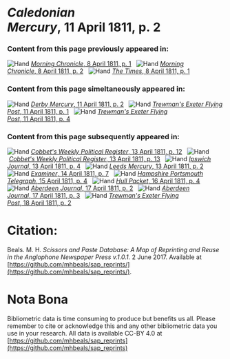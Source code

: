 # *Caledonian Mercury*, 11 April 1811, p. 2  
  
### Content from this page previously appeared in:  
![Hand](http://scissorsandpaste.net/wp-content/uploads/2017/06/smallhandpointer.png) [*Morning Chronicle*, 8 April 1811, p. 1](https://mhbeals.github.io/sap_html/Morning-Chronicle/Morning-Chronicle-8-April-1811-p-1)  
![Hand](http://scissorsandpaste.net/wp-content/uploads/2017/06/smallhandpointer.png) [*Morning Chronicle*, 8 April 1811, p. 2](https://mhbeals.github.io/sap_html/Morning-Chronicle/Morning-Chronicle-8-April-1811-p-2)  
![Hand](http://scissorsandpaste.net/wp-content/uploads/2017/06/smallhandpointer.png) [*The Times*, 8 April 1811, p. 1](https://mhbeals.github.io/sap_html/The-Times/The-Times-8-April-1811-p-1)  
  
### Content from this page simeltaneously appeared in:  
![Hand](http://scissorsandpaste.net/wp-content/uploads/2017/06/smallhandpointer.png) [*Derby Mercury*, 11 April 1811, p. 2](https://mhbeals.github.io/sap_html/Derby-Mercury/Derby-Mercury-11-April-1811-p-2)  
![Hand](http://scissorsandpaste.net/wp-content/uploads/2017/06/smallhandpointer.png) [*Trewman's Exeter Flying Post*, 11 April 1811, p. 1](https://mhbeals.github.io/sap_html/Trewman's-Exeter-Flying-Post/Trewman's-Exeter-Flying-Post-11-April-1811-p-1)  
![Hand](http://scissorsandpaste.net/wp-content/uploads/2017/06/smallhandpointer.png) [*Trewman's Exeter Flying Post*, 11 April 1811, p. 4](https://mhbeals.github.io/sap_html/Trewman's-Exeter-Flying-Post/Trewman's-Exeter-Flying-Post-11-April-1811-p-4)  
  
### Content from this page subsequently appeared in:  
![Hand](http://scissorsandpaste.net/wp-content/uploads/2017/06/smallhandpointer.png) [*Cobbet's Weekly Political Register*, 13 April 1811, p. 12](https://mhbeals.github.io/sap_html/Cobbet's-Weekly-Political-Register/Cobbet's-Weekly-Political-Register-13-April-1811-p-12)  
![Hand](http://scissorsandpaste.net/wp-content/uploads/2017/06/smallhandpointer.png) [*Cobbet's Weekly Political Register*, 13 April 1811, p. 13](https://mhbeals.github.io/sap_html/Cobbet's-Weekly-Political-Register/Cobbet's-Weekly-Political-Register-13-April-1811-p-13)  
![Hand](http://scissorsandpaste.net/wp-content/uploads/2017/06/smallhandpointer.png) [*Ipswich Journal*, 13 April 1811, p. 4](https://mhbeals.github.io/sap_html/Ipswich-Journal/Ipswich-Journal-13-April-1811-p-4)  
![Hand](http://scissorsandpaste.net/wp-content/uploads/2017/06/smallhandpointer.png) [*Leeds Mercury*, 13 April 1811, p. 2](https://mhbeals.github.io/sap_html/Leeds-Mercury/Leeds-Mercury-13-April-1811-p-2)  
![Hand](http://scissorsandpaste.net/wp-content/uploads/2017/06/smallhandpointer.png) [*Examiner*, 14 April 1811, p. 7](https://mhbeals.github.io/sap_html/Examiner/Examiner-14-April-1811-p-7)  
![Hand](http://scissorsandpaste.net/wp-content/uploads/2017/06/smallhandpointer.png) [*Hampshire Portsmouth Telegraph*, 15 April 1811, p. 4](https://mhbeals.github.io/sap_html/Hampshire-Portsmouth-Telegraph/Hampshire-Portsmouth-Telegraph-15-April-1811-p-4)  
![Hand](http://scissorsandpaste.net/wp-content/uploads/2017/06/smallhandpointer.png) [*Hull Packet*, 16 April 1811, p. 4](https://mhbeals.github.io/sap_html/Hull-Packet/Hull-Packet-16-April-1811-p-4)  
![Hand](http://scissorsandpaste.net/wp-content/uploads/2017/06/smallhandpointer.png) [*Aberdeen Journal*, 17 April 1811, p. 2](https://mhbeals.github.io/sap_html/Aberdeen-Journal/Aberdeen-Journal-17-April-1811-p-2)  
![Hand](http://scissorsandpaste.net/wp-content/uploads/2017/06/smallhandpointer.png) [*Aberdeen Journal*, 17 April 1811, p. 3](https://mhbeals.github.io/sap_html/Aberdeen-Journal/Aberdeen-Journal-17-April-1811-p-3)  
![Hand](http://scissorsandpaste.net/wp-content/uploads/2017/06/smallhandpointer.png) [*Trewman's Exeter Flying Post*, 18 April 1811, p. 2](https://mhbeals.github.io/sap_html/Trewman's-Exeter-Flying-Post/Trewman's-Exeter-Flying-Post-18-April-1811-p-2)  


# Citation: 

Beals. M. H. *Scissors and Paste Database: A Map of Reprinting and Reuse in the Anglophone Newspaper Press v.1.0.1.* 2 June 2017. Available at [https://github.com/mhbeals/sap_reprints/](https://github.com/mhbeals/sap_reprints/). 

# Nota Bona

Bibliometric data is time consuming to produce but benefits us all. Please remember to cite or acknowledge this and any other bibliometric data you use in your research. All data is available CC-BY 4.0 at [https://github.com/mhbeals/sap_reprints](https://github.com/mhbeals/sap_reprints)